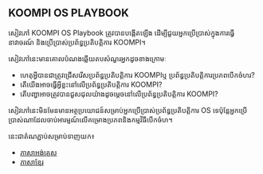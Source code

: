 ## KOOMPI OS PLAYBOOK
សៀវភៅ KOOMPI OS Playbook ត្រូវបានបង្កើតឡើង ដើម្បីជួយអ្នកប្រើប្រាស់ក្នុងការធ្វើនាវាចរណ៍ និងប្រើប្រាស់ប្រព័ន្ធប្រតិបត្តិការ KOOMPI។


សៀវភៅនេះមានគោលបំណងឆ្លើយតបសំណួរអ្នកដូចខាងក្រោមៈ

- ហេតុអ្វីបានជាត្រូវជ្រើសរើសប្រព័ន្ធប្រតិបត្តិការ KOOMPIឬ ប្រព័ន្ធប្រតិបត្តិការប្រភពបើកចំហរ?
- តើយើងអាចធ្វើអ្វីខ្លះនៅលើប្រព័ន្ធប្រតិបត្តិការ KOOMPI? 
- តើបញ្ហាអាចត្រូវបានជួសជុលយ៉ាងដូចម្តេចនៅលើប្រព័ន្ធប្រតិបត្តិការ KOOMPI?


សៀវភៅនេះមិនមែនមានអត្ថប្រយោជន៍សម្រាប់អ្នកប្រើប្រាស់ប្រព័ន្ធប្រតិបត្តិការ OS ទេប៉ុន្តែអ្នកប្រើប្រាស់ណាដែលចាប់អារម្មណ៍លើគម្រោងប្រភពនិងកម្មវិធីបើកចំហ។

នេះជាតំណភ្ជាប់សម្រាប់ទាញយក៖
- [ភាសាអង់គ្លេស](https://drive.google.com/file/d/1zJvqsL3M-lilb3RWfr8PvPjZR7iG3eGp/view?usp=sharing)
- [ភាសាខ្មែរ](https://drive.google.com/file/d/1onaMILlIy8K3KrW8zTJOvBM4MhNvxFDc/view?usp=sharing)
 
